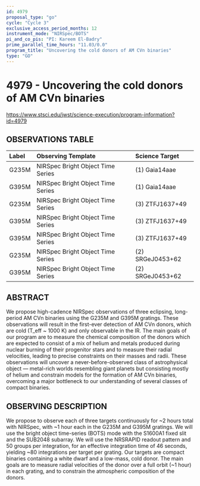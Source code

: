 ```yaml
---
id: 4979
proposal_type: "go"
cycle: "Cycle 3"
exclusive_access_period_months: 12
instrument_mode: "NIRSpec/BOTS"
pi_and_co_pis: "PI: Kareem El-Badry"
prime_parallel_time_hours: "11.03/0.0"
program_title: "Uncovering the cold donors of AM CVn binaries"
type: "GO"
---
```

# 4979 - Uncovering the cold donors of AM CVn binaries
https://www.stsci.edu/jwst/science-execution/program-information?id=4979
## OBSERVATIONS TABLE
| Label   | Observing Template                 | Science Target          |
| :------ | :--------------------------------- | :---------------------- |
| G235M   | NIRSpec Bright Object Time Series  | (1) Gaia14aae           |
| G395M   | NIRSpec Bright Object Time Series  | (1) Gaia14aae           |
| G235M   | NIRSpec Bright Object Time Series  | (3) ZTFJ1637+49         |
| G395M   | NIRSpec Bright Object Time Series  | (3) ZTFJ1637+49         |
| G395M   | NIRSpec Bright Object Time Series  | (3) ZTFJ1637+49         |
| G235M   | NIRSpec Bright Object Time Series  | (2) SRGeJ0453+62        |
| G395M   | NIRSpec Bright Object Time Series  | (2) SRGeJ0453+62        |

## ABSTRACT

We propose high-cadence NIRSpec observations of three eclipsing, long-period AM CVn binaries using the G235M and G395M gratings. These observations will result in the first-ever detection of AM CVn donors, which are cold (T_eff ~ 1000 K) and only observable in the IR. The main goals of our program are to measure the chemical composition of the donors which are expected to consist of a mix of helium and metals produced during nuclear burning of their progenitor stars and to measure their radial velocities, leading to precise constraints on their masses and radii.
These observations will uncover a never-before-observed class of astrophysical object — metal-rich worlds resembling giant planets but consisting mostly of helium and constrain models for the formation of AM CVn binaries, overcoming a major bottleneck to our understanding of several classes of compact binaries.

## OBSERVING DESCRIPTION

We propose to observe each of three targets continuously for ~2 hours total with NIRSpec, with ~1 hour each in the G235M and G395M gratings. We will use the bright object time-series (BOTS) mode with the S1600A1 fixed slit and the SUB2048 subarray. We will use the NRSRAPID readout pattern and 50 groups per integration, for an effective integration time of 46 seconds, yielding ~80 integrations per target per grating. Our targets are compact binaries containing a white dwarf and a low-mass, cold donor. The main goals are to measure radial velocities of the donor over a full orbit (~1 hour) in each grating, and to constrain the atmospheric composition of the donors.